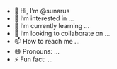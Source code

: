 - 👋 Hi, I’m @sunarus
- 👀 I’m interested in ...
- 🌱 I’m currently learning ...
- 💞️ I’m looking to collaborate on ...
- 📫 How to reach me ...
- 😄 Pronouns: ...
- ⚡ Fun fact: ...

<!---
sunarus/sunarus is a ✨ special ✨ repository because its `README.md` (this file) appears on your GitHub profile.
You can click the Preview link to take a look at your changes.
--->
